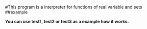 #This program is a interpreter for functions of real variable and sets
##example

**You can use test1, test2 or test3 as a example how it works.**

